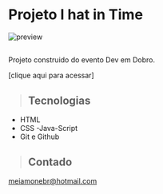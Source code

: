 # Projeto I hat in Time

![preview](./.github/Preview.png)

>## 

Projeto construido do evento Dev em Dobro.

[clique aqui para acessar]

>## Tecnologias

- HTML
- CSS
-Java-Script
- Git e Github

>## Contado
meiamonebr@hotmail.com
 

